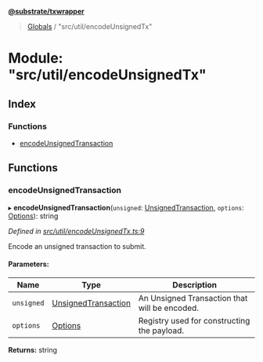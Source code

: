 **[@substrate/txwrapper](../README.md)**

> [Globals](../globals.md) / "src/util/encodeUnsignedTx"

# Module: "src/util/encodeUnsignedTx"

## Index

### Functions

* [encodeUnsignedTransaction](_src_util_encodeunsignedtx_.md#encodeunsignedtransaction)

## Functions

### encodeUnsignedTransaction

▸ **encodeUnsignedTransaction**(`unsigned`: [UnsignedTransaction](../interfaces/_src_util_types_.unsignedtransaction.md), `options`: [Options](../interfaces/_src_util_types_.options.md)): string

*Defined in [src/util/encodeUnsignedTx.ts:9](https://github.com/paritytech/txwrapper/blob/aa1756f/src/util/encodeUnsignedTx.ts#L9)*

Encode an unsigned transaction to submit.

#### Parameters:

Name | Type | Description |
------ | ------ | ------ |
`unsigned` | [UnsignedTransaction](../interfaces/_src_util_types_.unsignedtransaction.md) | An Unsigned Transaction that will be encoded. |
`options` | [Options](../interfaces/_src_util_types_.options.md) | Registry used for constructing the payload.  |

**Returns:** string

